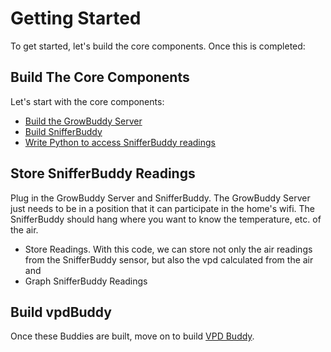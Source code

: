 # Getting Started
To get started, let's build the core components.  Once this is completed:

## Build The Core Components
Let's start with the core components:
- [Build the GrowBuddy Server](growbuddyServer.md)
- [Build SnifferBuddy](snifferbuddy_page)
- [Write Python to access SnifferBuddy readings](examples)
## Store SnifferBuddy Readings
Plug in the GrowBuddy Server and SnifferBuddy.  The GrowBuddy Server just needs to be in a position that it can participate in the home's wifi.  The SnifferBuddy should hang where you want to know the temperature, etc. of the air.
- Store Readings.  With this code, we can store not only the air readings from the SnifferBuddy sensor, but also the vpd calculated from the air and
- Graph SnifferBuddy Readings
## Build vpdBuddy
Once these Buddies are built, move on to build [VPD Buddy](vpdbuddy).